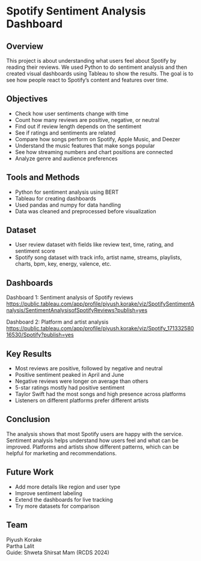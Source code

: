 # Spotify Sentiment Analysis Dashboard

## Overview
This project is about understanding what users feel about Spotify by reading their reviews. We used Python to do sentiment analysis and then created visual dashboards using Tableau to show the results. The goal is to see how people react to Spotify’s content and features over time.

## Objectives
- Check how user sentiments change with time
- Count how many reviews are positive, negative, or neutral
- Find out if review length depends on the sentiment
- See if ratings and sentiments are related
- Compare how songs perform on Spotify, Apple Music, and Deezer
- Understand the music features that make songs popular
- See how streaming numbers and chart positions are connected
- Analyze genre and audience preferences

## Tools and Methods
- Python for sentiment analysis using BERT
- Tableau for creating dashboards
- Used pandas and numpy for data handling
- Data was cleaned and preprocessed before visualization

## Dataset
- User review dataset with fields like review text, time, rating, and sentiment score
- Spotify song dataset with track info, artist name, streams, playlists, charts, bpm, key, energy, valence, etc.

## Dashboards
Dashboard 1: Sentiment analysis of Spotify reviews  
https://public.tableau.com/app/profile/piyush.korake/viz/SpotifySentimentAnalysis/SentimentAnalysisofSpotifyReviews?publish=yes

Dashboard 2: Platform and artist analysis  
https://public.tableau.com/app/profile/piyush.korake/viz/Spotify_17133258016530/Spotify?publish=yes

## Key Results
- Most reviews are positive, followed by negative and neutral
- Positive sentiment peaked in April and June
- Negative reviews were longer on average than others
- 5-star ratings mostly had positive sentiment
- Taylor Swift had the most songs and high presence across platforms
- Listeners on different platforms prefer different artists

## Conclusion
The analysis shows that most Spotify users are happy with the service. Sentiment analysis helps understand how users feel and what can be improved. Platforms and artists show different patterns, which can be helpful for marketing and recommendations.

## Future Work
- Add more details like region and user type
- Improve sentiment labeling
- Extend the dashboards for live tracking
- Try more datasets for comparison

## Team
Piyush Korake  
Partha Lalit  
Guide: Shweta Shirsat Mam (RCDS 2024)
